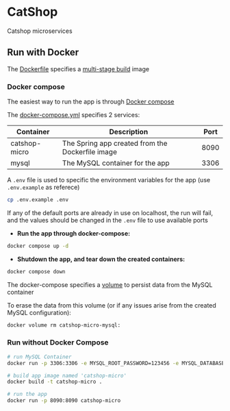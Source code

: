 # CatShop

Catshop microservices

## Run with Docker

The [Dockerfile](./Dockerfile) specifies a [multi-stage build](https://docs.docker.com/build/building/multi-stage/) image

### Docker compose

The easiest way to run the app is through [ Docker compose ](https://docs.docker.com/compose/)

The [docker-compose.yml](./docker-compose.yml) specifies 2 services:

| Container     | Description                                      | Port |
| ------------- | ------------------------------------------------ | ---- |
| catshop-micro | The Spring app created from the Dockerfile image | 8090 |
| mysql         | The MySQL container for the app                  | 3306 |

A `.env` file is used to specific the environment variables for the app (use `.env.example` as referece)

```bash
cp .env.example .env
```

If any of the default ports are already in use on localhost, the run will fail, and the values should be changed in the `.env` file to use available ports

- **Run the app through docker-compose:**

```bash
docker compose up -d
```

- **Shutdown the app, and tear down the created containers:**

```bash
docker compose down
```

The docker-compose specifies a [volume](https://docs.docker.com/storage/volumes/) to persist data from the MySQL container

To erase the data from this volume (or if any issues arise from the created MySQL configuration):

```bash
docker volume rm catshop-micro-mysql:
```

### Run without Docker Compose

```bash
# run MySQL Container
docker run -p 3306:3306 -e MYSQL_ROOT_PASSWORD=123456 -e MYSQL_DATABASE=catshop mysql:latest

# build app image named 'catshop-micro'
docker build -t catshop-micro .

# run the app
docker run -p 8090:8090 catshop-micro
```
